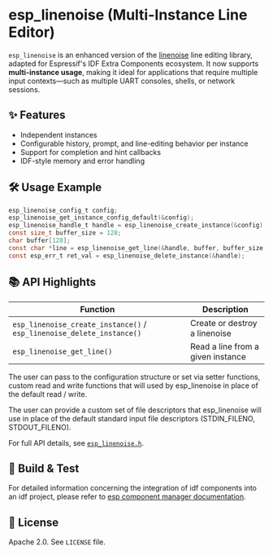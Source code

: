 # esp_linenoise (Multi-Instance Line Editor)

`esp_linenoise` is an enhanced version of the [linenoise](https://github.com/antirez/linenoise) line editing library, adapted for Espressif's IDF Extra Components ecosystem. It now supports **multi-instance usage**, making it ideal for applications that require multiple input contexts—such as multiple UART consoles, shells, or network sessions.

## ✨ Features

- Independent instances
- Configurable history, prompt, and line-editing behavior per instance
- Support for completion and hint callbacks
- IDF-style memory and error handling

## 🛠️ Usage Example

```c
esp_linenoise_config_t config;
esp_linenoise_get_instance_config_default(&config);
esp_linenoise_handle_t handle = esp_linenoise_create_instance(&config);
const size_t buffer_size = 128;
char buffer[128];
const char *line = esp_linenoise_get_line(&handle, buffer, buffer_size);
const esp_err_t ret_val = esp_linenoise_delete_instance(&handle);
```

## 📚 API Highlights

| Function | Description |
|----------|-------------|
| `esp_linenoise_create_instance()` / `esp_linenoise_delete_instance()` | Create or destroy a linenoise |
| `esp_linenoise_get_line()` | Read a line from a given instance |

The user can pass to the configuration structure or set via setter functions, custom read and write functions
that will used by esp_linenoise in place of the default read / write.

The user can provide a custom set of file descriptors that esp_linenoise will use in place of the default
standard input file descriptors (STDIN_FILENO, STDOUT_FILENO).

For full API details, see [`esp_linenoise.h`](https://github.com/espressif/idf-extra-components/blob/master/esp_linenoise/include/esp_linenoise.h).

## 🧪 Build & Test

For detailed information concerning the integration of idf components into an idf project, please refer to [esp component manager documentation](https://docs.espressif.com/projects/esp-idf/en/latest/esp32/api-guides/tools/idf-component-manager.html).

## 📄 License

Apache 2.0. See `LICENSE` file.

